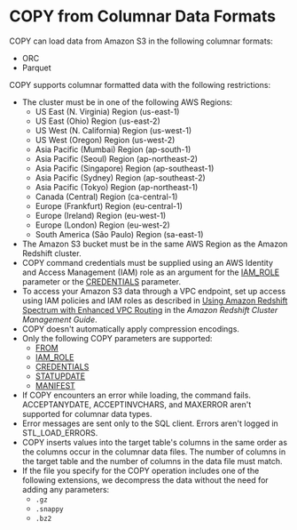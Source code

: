 # COPY from Columnar Data Formats<a name="copy-usage_notes-copy-from-columnar"></a>

COPY can load data from Amazon S3 in the following columnar formats:
+ ORC 
+ Parquet 

COPY supports columnar formatted data with the following restrictions:
+ The cluster must be in one of the following AWS Regions: 
  + US East \(N\. Virginia\) Region \(us\-east\-1\)
  + US East \(Ohio\) Region \(us\-east\-2\)
  + US West \(N\. California\) Region \(us\-west\-1\)
  + US West \(Oregon\) Region \(us\-west\-2\) 
  + Asia Pacific \(Mumbai\) Region \(ap\-south\-1\)
  + Asia Pacific \(Seoul\) Region \(ap\-northeast\-2\)
  + Asia Pacific \(Singapore\) Region \(ap\-southeast\-1\)
  + Asia Pacific \(Sydney\) Region \(ap\-southeast\-2\)
  + Asia Pacific \(Tokyo\) Region \(ap\-northeast\-1\)
  + Canada \(Central\) Region \(ca\-central\-1\)
  + Europe \(Frankfurt\) Region \(eu\-central\-1\)
  + Europe \(Ireland\) Region \(eu\-west\-1\)
  + Europe \(London\) Region \(eu\-west\-2\)
  + South America \(São Paulo\) Region \(sa\-east\-1\)
+ The Amazon S3 bucket must be in the same AWS Region as the Amazon Redshift cluster\. 
+ COPY command credentials must be supplied using an AWS Identity and Access Management \(IAM\) role as an argument for the [IAM\_ROLE](copy-parameters-authorization.md#copy-iam-role) parameter or the [CREDENTIALS](copy-parameters-authorization.md#copy-credentials) parameter\. 
+ To access your Amazon S3 data through a VPC endpoint, set up access using IAM policies and IAM roles as described in [Using Amazon Redshift Spectrum with Enhanced VPC Routing](https://docs.aws.amazon.com/redshift/latest/mgmt/spectrum-enhanced-vpc.html) in the *Amazon Redshift Cluster Management Guide*\. 
+ COPY doesn't automatically apply compression encodings\. 
+ Only the following COPY parameters are supported: 
  + [FROM](copy-parameters-data-source-s3.md#copy-parameters-from)
  + [IAM\_ROLE](copy-parameters-authorization.md#copy-iam-role)
  + [CREDENTIALS](copy-parameters-authorization.md#copy-credentials)
  + [STATUPDATE ](copy-parameters-data-load.md#copy-statupdate)
  + [MANIFEST](copy-parameters-data-source-s3.md#copy-manifest)
+ If COPY encounters an error while loading, the command fails\. ACCEPTANYDATE, ACCEPTINVCHARS, and MAXERROR aren't supported for columnar data types\.
+ Error messages are sent only to the SQL client\. Errors aren't logged in STL\_LOAD\_ERRORS\.
+ COPY inserts values into the target table's columns in the same order as the columns occur in the columnar data files\. The number of columns in the target table and the number of columns in the data file must match\.
+ If the file you specify for the COPY operation includes one of the following extensions, we decompress the data without the need for adding any parameters: 
  + `.gz`
  + `.snappy`
  + `.bz2`